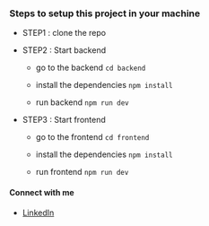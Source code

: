 ### Steps to setup this project in your machine

- STEP1 : clone the repo

- STEP2 : Start backend 
   - go to the backend
   `cd backend`

   - install the dependencies
   `npm install`

   - run backend
   `npm run dev`

- STEP3 : Start frontend 
   - go to the frontend
   `cd frontend`

   - install the dependencies
   `npm install`

   - run frontend
   `npm run dev`


#### Connect with me
- [LinkedIn](https://www.linkedin.com/in/chouhan-ayush/)
